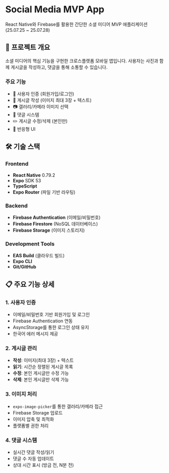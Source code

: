 # Social Media MVP App

React Native와 Firebase를 활용한 간단한 소셜 미디어 MVP 애플리케이션 (25.07.25 ~ 25.07.28)

## 📱 프로젝트 개요

소셜 미디어의 핵심 기능을 구현한 크로스플랫폼 모바일 앱입니다. 사용자는 사진과 함께 게시글을 작성하고, 댓글을 통해 소통할 수 있습니다.

### 주요 기능
- 🔐 사용자 인증 (회원가입/로그인)
- 📝 게시글 작성 (이미지 최대 3장 + 텍스트)
- 📷 갤러리/카메라 이미지 선택
- 💬 댓글 시스템
- ✏️ 게시글 수정/삭제 (본인만)
- 📱 반응형 UI

## 🛠 기술 스택

### Frontend
- **React Native** 0.79.2
- **Expo** SDK 53
- **TypeScript**
- **Expo Router** (파일 기반 라우팅)

### Backend
- **Firebase Authentication** (이메일/비밀번호)
- **Firebase Firestore** (NoSQL 데이터베이스)
- **Firebase Storage** (이미지 스토리지)

### Development Tools
- **EAS Build** (클라우드 빌드)
- **Expo CLI**
- **Git/GitHub**

## 📋 주요 기능 상세

### 1. 사용자 인증
- 이메일/비밀번호 기반 회원가입 및 로그인
- Firebase Authentication 연동
- AsyncStorage를 통한 로그인 상태 유지
- 한국어 에러 메시지 제공

### 2. 게시글 관리
- **작성**: 이미지(최대 3장) + 텍스트
- **읽기**: 시간순 정렬된 게시글 목록
- **수정**: 본인 게시글만 수정 가능
- **삭제**: 본인 게시글만 삭제 가능

### 3. 이미지 처리
- `expo-image-picker`를 통한 갤러리/카메라 접근
- Firebase Storage 업로드
- 이미지 압축 및 최적화
- 플랫폼별 권한 처리

### 4. 댓글 시스템
- 실시간 댓글 작성/읽기
- 댓글 수 자동 업데이트
- 상대 시간 표시 (방금 전, N분 전)

